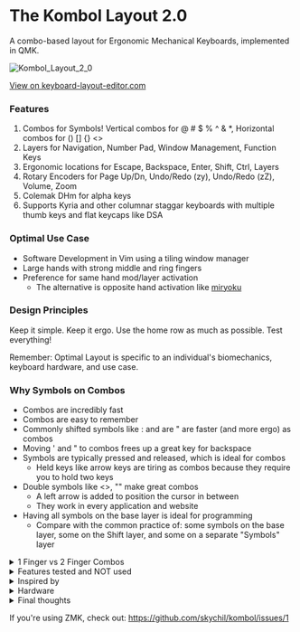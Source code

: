 # The Kombol Layout 2.0

A combo-based layout for Ergonomic Mechanical Keyboards, implemented in QMK.

![Kombol_Layout_2_0](https://github.com/skychil/kombol/assets/72839499/a9952dce-a351-4607-92b0-b0727eba25e1)

[View on keyboard-layout-editor.com](http://www.keyboard-layout-editor.com/#/gists/7bb981556c8217376e5da2d1a728ff07)


### Features
1. Combos for Symbols! Vertical combos for @ # $ % ^ & *, Horizontal combos for () [] {} <>
1. Layers for Navigation, Number Pad, Window Management, Function Keys
1. Ergonomic locations for Escape, Backspace, Enter, Shift, Ctrl, Layers
1. Rotary Encoders for Page Up/Dn, Undo/Redo (zy), Undo/Redo (zZ), Volume, Zoom
1. Colemak DHm for alpha keys
1. Supports Kyria and other columnar staggar keyboards with multiple thumb keys and flat keycaps like DSA

### Optimal Use Case
* Software Development in Vim using a tiling window manager
* Large hands with strong middle and ring fingers
* Preference for same hand mod/layer activation
  * The alternative is opposite hand activation like [miryoku](https://github.com/manna-harbour/miryoku)

### Design Principles
Keep it simple.
Keep it ergo.
Use the home row as much as possible.
Test everything!

Remember: Optimal Layout is specific to an individual's biomechanics, keyboard hardware, and use case.

### Why Symbols on Combos
* Combos are incredibly fast
* Combos are easy to remember
* Commonly shifted symbols like : and are " are faster (and more ergo) as combos
* Moving ' and " to combos frees up a great key for backspace
* Symbols are typically pressed and released, which is ideal for combos
  * Held keys like arrow keys are tiring as combos because they require you to hold two keys
* Double symbols like <>, "" make great combos
  * A left arrow is added to position the cursor in between
  * They work in every application and website
* Having all symbols on the base layer is ideal for programming
  * Compare with the common practice of: some symbols on the base layer, some on the Shift layer, and some on a separate "Symbols" layer

<details>
<summary>1 Finger vs 2 Finger Combos</summary>

  Vertical Combos (like @#$%) and Horizontal Index Finger Combos (+|) use 1 finger to activate
  * You can think of these combos as another key in the space between two keys
  * These combos are fast and ergonomic because they are close to the home row
  * Accidental activation of 1 finger combos is rare

  All other Combos use 2 fingers to activate
  * Press both keys together, like stenography/plover
  * Accidental activation of 2 finger combos may occur at high typing speeds
    * Reducing COMBO_TERM helps to minimize accidental activations
      * Set COMBO_TERM as low as possible while still allowing consistent activation of combos
      * COMBO_TERM_PER_COMBO can be used for fine tuning per combo
      * If accidental activation still occurs, remove the offending combos from your layout

</details>

<details>
  <summary>Features tested and NOT used</summary>

  1. Symbols on a symbols layer
     * Symbols on combos tested more ergonomic, faster, and more enjoyable
  1. Arrow keys on mnei and neio (qwerty hjkl and jkl;)
     * As a long time vim user I was expecting to prefer mnei
     * Testing revealed neiu (jkli) to be most ergo because it put the the more frequent keys (down and right) on my strongest two fingers (middle and ring)
  1. Numbers on the home row, numbers on the top row
     * The numpad layout tested fastest and most usable, which I also did not expect.
  1. F keys on the top row only, F keys on the home row only, F keys on the numpad
     * F keys on the left hand tested best. Most important is having F1-F5 on the home row, since they are used the most.
  1. [Home Row Mods](https://precondition.github.io/home-row-mods#using-mod-taps-in-combos) for all mods
     * Having mods on the index fingers tested poorly because they locked out 6 alpha keys per side
     * Shift on home thumb keys tested better, which I was not expecting
     * Home row mods tested poorly with Colemak DHm because the high speed rolls caused accidental triggering
  1. Backspace on a home thumb key
     * I thought backspace would be best on a home thumb because it is often pressed and held
     * Testing revealed that timing of the release was actually most important, and the pinky was more precise than the thumb
     * If I were using qwerty I would test backspace on the ; key
  1. Other combo locations
     * I tried over 100 combo pairs and only used the most ergonomic
     * The runners up are in the layout image as 'ghosted' keys, and can be used if needed
  1. Opposite hand mod/layer activation (like miryoku)
     * Same hand mod/layer activation tested faster and more natural for my brain
  1. Tap Dances (like CCCACV and dotSpaceShift)
     * Testing revealed them to be too slow compared to combos
  1. Common words as plover combos across both hands
     * For example, "the" as combo(t, e)
     * Extensive testing revealed they didn't save enough key presses to be worth the mental overhead and accidental triggering
</details>


<details>
  <summary>Inspired by</summary>

  [ifrd24](https://www.reddit.com/r/ErgoMechKeyboards/comments/ifrd24/my_36_key_layout_with_only_2_layers_and_lots_of/)

  [miryoku](https://github.com/manna-harbour/miryoku)

  [Colemak DHm](https://colemakmods.github.io/mod-dh/)

  [DreymaR](https://dreymar.colemak.org/)

  [sevanteri](https://github.com/sevanteri/qmk_firmware/tree/master/users/sevanteri)

</details>

<details>
  <summary>Hardware</summary>
 
  ![rightside](https://user-images.githubusercontent.com/72839499/113330394-ab5f0380-92ec-11eb-9613-ab4bc35da60b.jpg)
 
  ![leftside](https://user-images.githubusercontent.com/72839499/113330256-84083680-92ec-11eb-991e-735980d54327.jpg)

  ![back](https://user-images.githubusercontent.com/72839499/113330419-b3b73e80-92ec-11eb-8ad8-32c32e08f94b.jpg)



  Price | Part
  ----- | ----
  $34 | Kyria Rev 1.2 PCB kit w/ LEDs
  $8 | Low profile Mill Max sockets
  $39 | Elite-C 3.1 microcontrollers
  $72 | 62g Zilents v2 "silent tactile blue" switches
  $10 | Rotary encoders & knobs
  $41 | Splitkb Clear Low Profile Plate Case
  $84 | PMK Keycaps: Standard DSA & Flat
  $6 | TTRS Cable
  $15 | GRIFITI Fat Wrist Pads (cut & grinded to size)
  (Had) | USB-C cable
  (Had) | Bumpers for tenting

Total: $309


### Favorite Hardware Features

1. Tilting and tenting
1. Split
1. Rotary Encoders
1. Kyria columnar stagger
1. Kyria thumb arc position and radius
1. Lower profile thumb keycaps
1. DSA keycaps for combos

### Drawbacks
1. Plate case required heavy modification (see below)
1. TTRS & USB cables are awkward
1. Lack of dedicated number row for occasional use (numpad layer is tedious for mixed numbers and alphas)
1. Flat thumb keycaps are a great height but have no sculpting
1. Pressing two 62g zilents with one finger (e.g. for combos) is a little heavy
1. Upper thumb keys are not ergo enough to be useful
1. The 1u solder pads under the 2u thumb keys are rotated 90 degrees
   * This messes up the uniformity of the thumb arc and prevents non 4-way symmetric stems (like Choch low pro)
1. Wrist rests required heavy modification (cutting and grinding)

### Tried and NOT used
* Cherry Profile keycaps
  * Combos were harder on cherry profile keycaps because of the row height differences and tall height
  * Uniform height flater DSA profile keycaps tested much better for combos
* 2u thumb keys
  * Even with lube and high quality stabs, the 2u keys took too much effort to press and were less comfortable than the other 1u thumb keys
  * It was hard to get 2u keycaps, especially low profile
  * I deconstructed my board and re-built it with all 1u keys and was much happier (keep it simple)

 
Splitkb Plate Case Modifications

1. The pcb was just floating between the two acrylic layers, so removing keycaps pulls directly on the solder connections and moves the pcb up and down
   * I put bumpers between the top plate and pcb to fix this
1. The case resting flat on the desk was uncomfortable, and needed tilting and tenting to be usable
   * I tried Lego tenting but it was difficult to construct the right angles with Legos
     * When I finally got it, it made the board uncomfortably high off the desk
   * I ended up ditching the legos and using stick on bumpers to get the perfect tilt & tent
     * This was time consuming because each corner needed a different height, and they had to be perfectly balanced or the keyboard would wobble
1. With any tilting and tenting the plate case becomes quite high off the table, but it's only because of the acrylic on the bottom outside corner
   * I ended up grinding away the acrylic and a bit of the pcb on the bottom outside corners
     * This made it lower profile, and was worth the effort, but created refraction problems with the corner RGBs shining into the grinded edge
       * I regrinded a notch around the LEDs and put electrical tape over the sides so the light couldn't shine in

</details>

<details>
  <summary>Final thoughts</summary>

Custom keyboards are a fun hobby, but a large investment of time and money. It took months of researching, ordering, waiting, building, and tweaking to get useable hardware. Then months of designing, programming, testing, and debugging to get a comfortable layout.

In time vendors will hopefully make this process cheaper and easier.

I created wonderful hardware, but it's not perfect.
A better keyboard would be:
 * Full wireless
 * Lower profile
 * Lighter weight
 * More portable
 * More durable

and have:
 * Easily adjustable tent & tilt
 * Integrated wrist rests

Something like a cross between a Kyria/Elora and a GergoPlex Heavy. I also like the corne design

The real innovation is in the layout I created. I love using it, and hope it will inspire you when you design your own layout.
</details>

If you're using ZMK, check out:
https://github.com/skychil/kombol/issues/1

